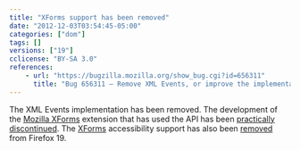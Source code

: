 ```yaml
---
title: "XForms support has been removed"
date: "2012-12-03T03:54:45-05:00"
categories: ["dom"]
tags: []
versions: ["19"]
cclicense: "BY-SA 3.0"
references:
    - url: "https://bugzilla.mozilla.org/show_bug.cgi?id=656311"
      title: "Bug 656311 – Remove XML Events, or improve the implementation"
---
```

The XML Events implementation has been removed. The development of the [Mozilla XForms](https://addons.mozilla.org/en-US/firefox/addon/mozilla-xforms/) extension that has used the API has been [practically discontinued](https://www.philipp-wagner.com/blog/2011/07/the-future-of-mozilla-xforms/). The [XForms](https://developer.mozilla.org/en-US/docs/XForms) accessibility support has also been [removed](https://bugzilla.mozilla.org/show_bug.cgi?id=811729) from Firefox 19.
